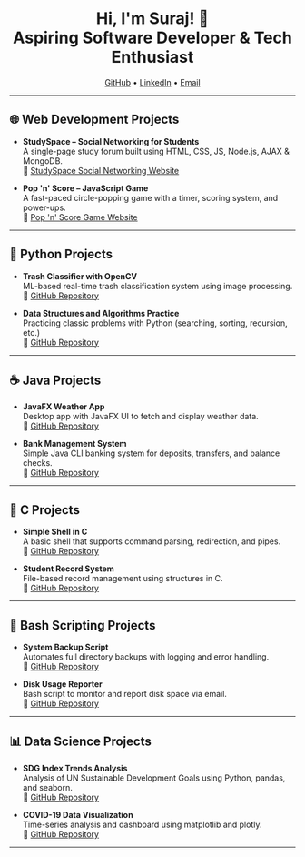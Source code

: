 <h1 align="center">Hi, I'm Suraj! 👋<br/>Aspiring Software Developer & Tech Enthusiast</h1>

<p align="center">
  <a href="https://github.com/yourusername">GitHub</a> • 
  <a href="https://www.linkedin.com/in/yourlinkedin/">LinkedIn</a> • 
  <a href="mailto:youremail@example.com">Email</a>
</p>

---

<h2>🌐 Web Development Projects</h2>

- <b>StudySpace – Social Networking for Students</b>  
  A single-page study forum built using HTML, CSS, JS, Node.js, AJAX & MongoDB.  
  🔗 [StudySpace Social Networking Website](https://github.com/SSuraj1409/StudySpace-Social-Networking-Website/blob/main/README.md)

- <b>Pop 'n' Score – JavaScript Game</b>  
  A fast-paced circle-popping game with a timer, scoring system, and power-ups.  
  🔗 [Pop 'n' Score Game Website](https://github.com/SSuraj1409/Pop-n-Score-Game-Website/blob/main/README.md)

---

<h2>🐍 Python Projects</h2>

- <b>Trash Classifier with OpenCV</b>  
  ML-based real-time trash classification system using image processing.  
  🔗 [GitHub Repository](https://github.com/yourusername/trash-classifier-python)

- <b>Data Structures and Algorithms Practice</b>  
  Practicing classic problems with Python (searching, sorting, recursion, etc.)  
  🔗 [GitHub Repository](https://github.com/yourusername/python-dsa)

---

<h2>☕ Java Projects</h2>

- <b>JavaFX Weather App</b>  
  Desktop app with JavaFX UI to fetch and display weather data.  
  🔗 [GitHub Repository](https://github.com/yourusername/javafx-weather-app)

- <b>Bank Management System</b>  
  Simple Java CLI banking system for deposits, transfers, and balance checks.  
  🔗 [GitHub Repository](https://github.com/yourusername/java-bank-system)

---

<h2>📘 C Projects</h2>

- <b>Simple Shell in C</b>  
  A basic shell that supports command parsing, redirection, and pipes.  
  🔗 [GitHub Repository](https://github.com/yourusername/c-simple-shell)

- <b>Student Record System</b>  
  File-based record management using structures in C.  
  🔗 [GitHub Repository](https://github.com/yourusername/c-student-record)

---

<h2>🐚 Bash Scripting Projects</h2>

- <b>System Backup Script</b>  
  Automates full directory backups with logging and error handling.  
  🔗 [GitHub Repository](https://github.com/yourusername/bash-backup-script)

- <b>Disk Usage Reporter</b>  
  Bash script to monitor and report disk space via email.  
  🔗 [GitHub Repository](https://github.com/yourusername/disk-usage-script)

---

<h2>📊 Data Science Projects</h2>

- <b>SDG Index Trends Analysis</b>  
  Analysis of UN Sustainable Development Goals using Python, pandas, and seaborn.  
  🔗 [GitHub Repository](https://github.com/yourusername/sdg-index-analysis)

- <b>COVID-19 Data Visualization</b>  
  Time-series analysis and dashboard using matplotlib and plotly.  
  🔗 [GitHub Repository](https://github.com/yourusername/covid19-visualization)

---


<!--
This is your GitHub profile README. Add new projects as they come.
Keep it clean, consistent, and link only the showcase versions!
-->
